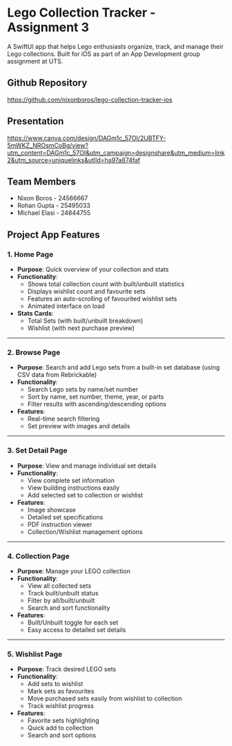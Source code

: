 # Lego Collection Tracker - Assignment 3
A SwiftUI app that helps Lego enthusiasts organize, track, and manage their Lego collections. Built for iOS as part of an App Development group assignment at UTS.

## Github Repository
https://github.com/nixonboros/lego-collection-tracker-ios

## Presentation
https://www.canva.com/design/DAGm1c_57OI/2UBTFY-5mWKZ_NROsmCoBg/view?utm_content=DAGm1c_57OI&utm_campaign=designshare&utm_medium=link2&utm_source=uniquelinks&utlId=ha97a874faf 

## Team Members
- Nixon Boros - 24566667 
- Rohan Gupta - 25495033
- Michael Elasi - 24844755

## Project App Features
### 1. Home Page
- **Purpose**: Quick overview of your collection and stats
- **Functionality**: 
  - Shows total collection count with built/unbuilt statistics
  - Displays wishlist count and favourite sets
  - Features an auto-scrolling of favourited wishlist sets
  - Animated interface on load
- **Stats Cards**:
  - Total Sets (with built/unbuilt breakdown)
  - Wishlist (with next purchase preview)

---

### 2. Browse Page
- **Purpose**: Search and add Lego sets from a built-in set database (using CSV data from Rebrickable)
- **Functionality**: 
  - Search Lego sets by name/set number
  - Sort by name, set number, theme, year, or parts
  - Filter results with ascending/descending options
- **Features**:
  - Real-time search filtering
  - Set preview with images and details

---

### 3. Set Detail Page
- **Purpose**: View and manage individual set details
- **Functionality**: 
  - View complete set information
  - View building instructions easily 
  - Add selected set to collection or wishlist
- **Features**:
  - Image showcase
  - Detailed set specifications
  - PDF instruction viewer
  - Collection/Wishlist management options

---

### 4. Collection Page
- **Purpose**: Manage your LEGO collection
- **Functionality**: 
  - View all collected sets
  - Track built/unbuilt status
  - Filter by all/built/unbuilt
  - Search and sort functionality
- **Features**:
  - Built/Unbuilt toggle for each set
  - Easy access to detailed set details

---

### 5. Wishlist Page
- **Purpose**: Track desired LEGO sets
- **Functionality**: 
  - Add sets to wishlist
  - Mark sets as favourites
  - Move purchased sets easily from wishlist to collection
  - Track wishlist progress
- **Features**:
  - Favorite sets highlighting
  - Quick add to collection
  - Search and sort options
